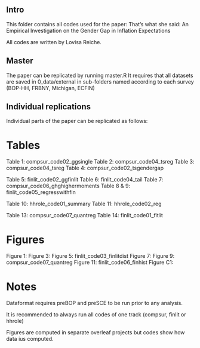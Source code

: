 ## Intro

This folder contains all codes used for the paper: That’s what she said: An Empirical Investigation on the Gender Gap in Inflation Expectations

All codes are written by Lovisa Reiche.

## Master

The paper can be replicated by running master.R
It requires that all datasets are saved in 0_data/external in sub-folders named according to each survey (BOP-HH, FRBNY, Michigan, ECFIN)

## Individual replications

Individual parts of the paper can be replicated as follows:

# Tables

Table 1: compsur_code02_ggsingle
Table 2: compsur_code04_tsreg
Table 3: compsur_code04_tsreg
Table 4: compsur_code02_tsgendergap

Table 5: finlit_code02_ggfinlit
Table 6: finlit_code04_tail
Table 7: compsur_code06_ghghighermoments
Table 8 & 9: finlit_code05_regresswithfin

Table 10: hhrole_code01_summary
Table 11: hhrole_code02_reg

Table 13: compsur_code07_quantreg
Table 14: finlit_code01_fitlit

# Figures

Figure 1:
Figure 3: 
Figure 5: finlit_code03_finlitdist
Figure 7: 
Figure 9: compsur_code07_quantreg
Figure 11: finlit_code06_finhist
Figure C1: 

# Notes

Dataformat requires preBOP and preSCE to be run prior to any analysis.

It is recommended to always run all codes of one track (compsur, finlit or hhrole)

Figures are computed in separate overleaf projects but codes show how data ius computed.

